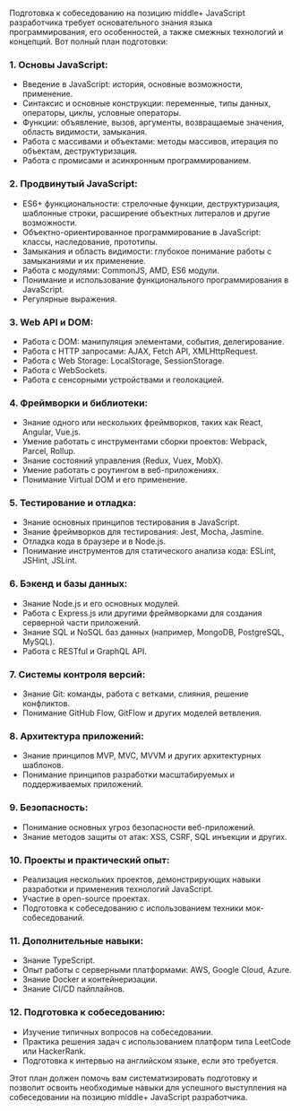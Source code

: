 Подготовка к собеседованию на позицию middle+ JavaScript разработчика требует основательного знания языка программирования, его особенностей, а также смежных технологий и концепций. Вот полный план подготовки:

### 1. Основы JavaScript:

- Введение в JavaScript: история, основные возможности, применение.
- Синтаксис и основные конструкции: переменные, типы данных, операторы, циклы, условные операторы.
- Функции: объявление, вызов, аргументы, возвращаемые значения, область видимости, замыкания.
- Работа с массивами и объектами: методы массивов, итерация по объектам, деструктуризация.
- Работа с промисами и асинхронным программированием.

### 2. Продвинутый JavaScript:

- ES6+ функциональности: стрелочные функции, деструктуризация, шаблонные строки, расширение объектных литералов и другие возможности.
- Объектно-ориентированное программирование в JavaScript: классы, наследование, прототипы.
- Замыкания и область видимости: глубокое понимание работы с замыканиями и их применение.
- Работа с модулями: CommonJS, AMD, ES6 модули.
- Понимание и использование функционального программирования в JavaScript.
- Регулярные выражения.

### 3. Web API и DOM:

- Работа с DOM: манипуляция элементами, события, делегирование.
- Работа с HTTP запросами: AJAX, Fetch API, XMLHttpRequest.
- Работа с Web Storage: LocalStorage, SessionStorage.
- Работа с WebSockets.
- Работа с сенсорными устройствами и геолокацией.

### 4. Фреймворки и библиотеки:

- Знание одного или нескольких фреймворков, таких как React, Angular, Vue.js.
- Умение работать с инструментами сборки проектов: Webpack, Parcel, Rollup.
- Знание состояний управления (Redux, Vuex, MobX).
- Умение работать с роутингом в веб-приложениях.
- Понимание Virtual DOM и его применение.

### 5. Тестирование и отладка:

- Знание основных принципов тестирования в JavaScript.
- Знание фреймворков для тестирования: Jest, Mocha, Jasmine.
- Отладка кода в браузере и в Node.js.
- Понимание инструментов для статического анализа кода: ESLint, JSHint, JSLint.

### 6. Бэкенд и базы данных:

- Знание Node.js и его основных модулей.
- Работа с Express.js или другими фреймворками для создания серверной части приложений.
- Знание SQL и NoSQL баз данных (например, MongoDB, PostgreSQL, MySQL).
- Работа с RESTful и GraphQL API.

### 7. Системы контроля версий:

- Знание Git: команды, работа с ветками, слияния, решение конфликтов.
- Понимание GitHub Flow, GitFlow и других моделей ветвления.

### 8. Архитектура приложений:

- Знание принципов MVP, MVC, MVVM и других архитектурных шаблонов.
- Понимание принципов разработки масштабируемых и поддерживаемых приложений.

### 9. Безопасность:

- Понимание основных угроз безопасности веб-приложений.
- Знание методов защиты от атак: XSS, CSRF, SQL инъекции и других.

### 10. Проекты и практический опыт:

- Реализация нескольких проектов, демонстрирующих навыки разработки и применения технологий JavaScript.
- Участие в open-source проектах.
- Подготовка к собеседованию с использованием техники мок-собеседований.

### 11. Дополнительные навыки:

- Знание TypeScript.
- Опыт работы с серверными платформами: AWS, Google Cloud, Azure.
- Знание Docker и контейнеризации.
- Знание CI/CD пайплайнов.

### 12. Подготовка к собеседованию:

- Изучение типичных вопросов на собеседовании.
- Практика решения задач с использованием платформ типа LeetCode или HackerRank.
- Подготовка к интервью на английском языке, если это требуется.

Этот план должен помочь вам систематизировать подготовку и позволит освоить необходимые навыки для успешного выступления на собеседовании на позицию middle+ JavaScript разработчика.